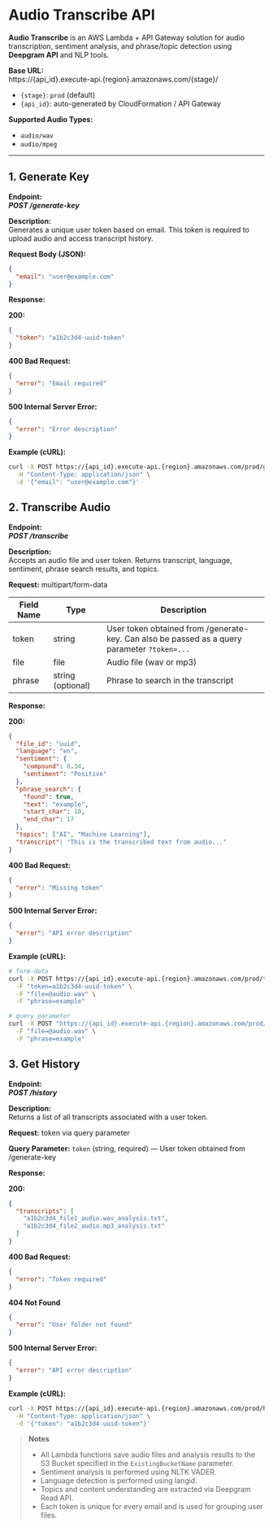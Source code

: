 # Audio Transcribe API

**Audio Transcribe** is an AWS Lambda + API Gateway solution for audio transcription, sentiment analysis, and phrase/topic detection using **Deepgram API** and NLP tools.

**Base URL:**  
https://{api_id}.execute-api.{region}.amazonaws.com/{stage}/

- `{stage}`: `prod` (default)
- `{api_id}`: auto-generated by CloudFormation / API Gateway

**Supported Audio Types:**
- `audio/wav`
- `audio/mpeg`
---

## **1. Generate Key**

**Endpoint:**  
***POST /generate-key***

**Description:**  
Generates a unique user token based on email. This token is required to upload audio and access transcript history.

**Request Body (JSON):**
```json
{
  "email": "user@example.com"
}
```
**Response:**

**200:**  
```json
{
  "token": "a1b2c3d4-uuid-token"
}
```

**400 Bad Request:**
```json
{
  "error": "Email required"
}
```

**500 Internal Server Error:**
```json
{
  "error": "Error description"
}
```

**Example (cURL):**
```bash
curl -X POST https://{api_id}.execute-api.{region}.amazonaws.com/prod/generate-key \
  -H "Content-Type: application/json" \
  -d '{"email": "user@example.com"}'
```

## **2. Transcribe Audio**

**Endpoint:**  
***POST /transcribe***

**Description:**  
Accepts an audio file and user token. Returns transcript, language, sentiment, phrase search results, and topics.

**Request:** multipart/form-data

| Field Name | Type            | Description                              |
|------------|----------------|------------------------------------------|
| token      | string          | User token obtained from /generate-key. Can also be passed as a query parameter `?token=...` |
| file       | file            | Audio file (wav or mp3)                  |
| phrase     | string (optional)| Phrase to search in the transcript       |

**Response:**

**200:**
```json
{
  "file_id": "uuid",
  "language": "en",
  "sentiment": {
    "compound": 0.34,
    "sentiment": "Positive"
  },
  "phrase_search": {
    "found": true,
    "text": "example",
    "start_char": 10,
    "end_char": 17
  },
  "topics": ["AI", "Machine Learning"],
  "transcript": "This is the transcribed text from audio..."
}
```

**400 Bad Request:**
```json
{
  "error": "Missing token"
}
```

**500 Internal Server Error:**
```json
{
  "error": "API error description"
}
```

**Example (cURL):**
```bash
# form-data
curl -X POST https://{api_id}.execute-api.{region}.amazonaws.com/prod/transcribe \
  -F "token=a1b2c3d4-uuid-token" \
  -F "file=@audio.wav" \
  -F "phrase=example"

# query parameter
curl -X POST "https://{api_id}.execute-api.{region}.amazonaws.com/prod/transcribe?token=a1b2c3d4-uuid-token" \
  -F "file=@audio.wav" \
  -F "phrase=example"
```
## **3. Get History**

**Endpoint:**  
***POST /history***

**Description:**  
Returns a list of all transcripts associated with a user token.


**Request:** token via query parameter

**Query Parameter:**
    `token` (string, required) — User token obtained from /generate-key

**Response:**

**200:**
```json
{
  "transcripts": [
    "a1b2c3d4_file1_audio.wav_analysis.txt",
    "a1b2c3d4_file2_audio.mp3_analysis.txt"
  ]
}
```

**400 Bad Request:**
```json
{
  "error": "Token required"
}
```

**404 Not Found**
```json
{
  "error": "User folder not found"
}
```
**500 Internal Server Error:**
```json
{
  "error": "API error description"
}
```

**Example (cURL):**
```bash
curl -X POST https://{api_id}.execute-api.{region}.amazonaws.com/prod/history \
  -H "Content-Type: application/json" \
  -d '{"token": "a1b2c3d4-uuid-token"}'
```

> **Notes**
>
> - All Lambda functions save audio files and analysis results to the S3 Bucket specified in the `ExistingBucketName` parameter.
> - Sentiment analysis is performed using NLTK VADER.
> - Language detection is performed using langid.
> - Topics and content understanding are extracted via Deepgram Read API.
> - Each token is unique for every email and is used for grouping user files.
